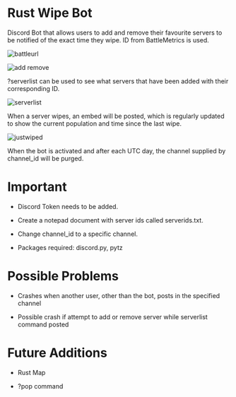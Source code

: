 # Rust Wipe Bot

Discord Bot that allows users to add and remove their favourite servers to be notified of the exact time they wipe. ID from BattleMetrics is used.

![battleurl](https://github.com/Ryan-RH/RustWipeBot/assets/108598537/eda2c3f0-c7b3-4449-bb38-876c67f7c3c2)

![add remove](https://github.com/Ryan-RH/RustWipeBot/assets/108598537/ab5ebb75-2503-4807-8ebf-4e612f1a79f5)

?serverlist can be used to see what servers that have been added with their corresponding ID.

![serverlist](https://github.com/Ryan-RH/RustWipeBot/assets/108598537/dc3ff7ca-2c28-425f-ad0b-74dc20c2ce37)

When a server wipes, an embed will be posted, which is regularly updated to show the current population and time since the last wipe.

![justwiped](https://github.com/Ryan-RH/RustWipeBot/assets/108598537/9c2b69a3-dc87-4536-ba24-7e84f5d0e499)

When the bot is activated and after each UTC day, the channel supplied by channel_id will be purged.

# Important

- Discord Token needs to be added. 

- Create a notepad document with server ids called serverids.txt. 

- Change channel_id to a specific channel.

- Packages required: discord.py, pytz

# Possible Problems

- Crashes when another user, other than the bot, posts in the specified channel

- Possible crash if attempt to add or remove server while serverlist command posted

# Future Additions

- Rust Map

- ?pop command
